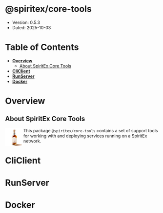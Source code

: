# @spiritex/core-tools

* Version: 0.5.3
* Dated: 2025-10-03


# Table of Contents

- [**Overview**](#000-Overview)
	- [About SpiritEx Core Tools](#010-About-SpiritEx-Core-Tools)
- [**CliClient**](#100-CliClient)
- [**RunServer**](#200-RunServer)
- [**Docker**](#300-Docker)


<a id="000-Overview"></a>
# Overview

<a id="010-About-SpiritEx-Core-Tools"></a>
## About SpiritEx Core Tools


<img src="./docs/images/SpiritEx-logo-512x512.png" alt="SpiritEx Logo" width="60px" align="left">

This package `@spiritex/core-tools` contains a set of support tools for working with and deploying services running on a SpiritEx network.


<a id="100-CliClient"></a>
# CliClient

<a id="200-RunServer"></a>
# RunServer

<a id="300-Docker"></a>
# Docker

